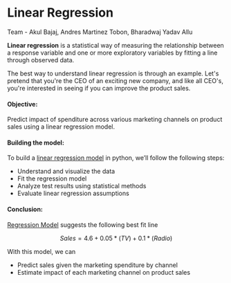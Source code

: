 # Linear Regression

Team - Akul Bajaj, Andres Martinez Tobon, Bharadwaj Yadav Allu

**Linear regression** is a statistical way of measuring the relationship between a response variable and one or more exploratory variables by fitting a line through observed data. 

The best way to understand linear regression is through an example. Let's pretend that you're the CEO of an exciting new company, and like all CEO's, you're interested in seeing if you can improve the product sales. 

#### Objective: 
Predict impact of spenditure across various marketing channels on product sales using a linear regression model.

#### Building the model: 
To build a [linear regression model](https://github.com/balu12don/Linear-Regression/blob/f7d12d3a06ef20cafd72f5419862084c578dc64d/Linear_Regression.ipynb) in python, we’ll follow the following steps:

* Understand and visualize the data
* Fit the regression model
* Analyze test results using statistical methods
* Evaluate linear regression assumptions

#### Conclusion:

[Regression Model](https://github.com/balu12don/Linear-Regression/blob/f7d12d3a06ef20cafd72f5419862084c578dc64d/Linear_Regression.ipynb) suggests the following best fit line

$$ Sales = 4.6 + 0.05*(TV) + 0.1*(Radio) $$

With this model, we can
* Predict sales given the marketing spenditure by channel
* Estimate impact of each marketing channel on product sales
